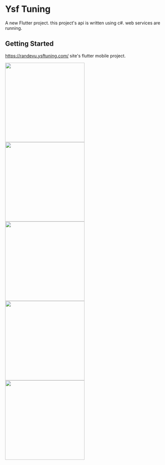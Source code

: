 # Ysf Tuning

A new Flutter project.
this project's api is written using c#. web services are running.
## Getting Started

https://randevu.ysftuning.com/ site's flutter mobile project.

<img src='https://i.imgur.com/aKtF0yB.png' width="256"/>
<img src='https://i.imgur.com/8qSCiIe.png' width="256"/>
<img src='https://i.imgur.com/NwiIANI.png' width="256"/>
<img src='https://i.imgur.com/OqR74xW.png' width="256"/>
<img src='https://i.imgur.com/aYg8Ti8.png' width="256"/>

